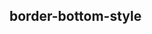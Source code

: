 ## border-bottom-style


<!-- CSSJSON.border-bottom-style.description -->

<!-- CSSJSON.border-bottom-style.syntax -->

<!-- CSSJSON.border-bottom-style.values -->

<!-- CSSJSON.border-bottom-style.compatibility -->

<!-- CSSJSON.border-bottom-style.reference -->